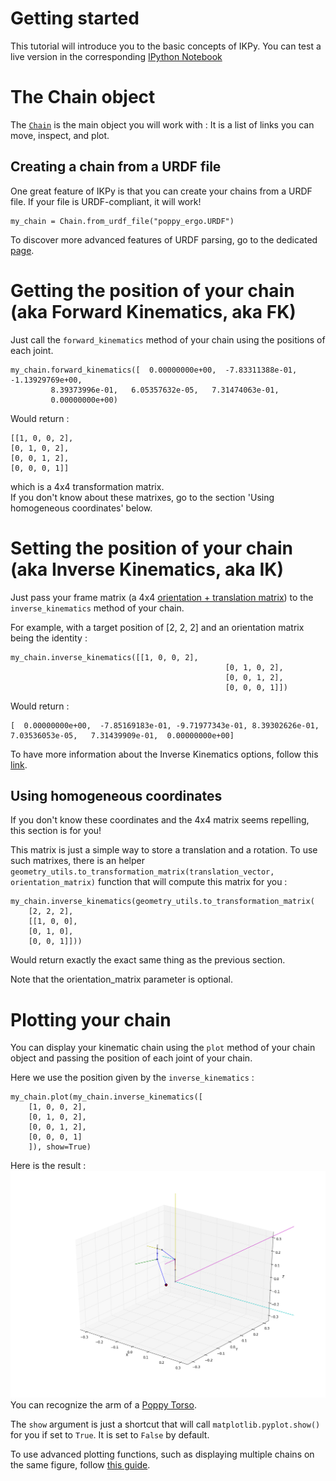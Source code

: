 # Getting started #

This tutorial will introduce you to the basic concepts of IKPy.
You can test a live version in the corresponding [IPython Notebook](https://github.com/Phylliade/ikpy/blob/master/notebooks/Quickstart.ipynb)


# The Chain object

The [`Chain`](https://github.com/Phylliade/ikpy/blob/dev/src/ikpy/chain.py) is the main object you will work with : It is a list of links you can move, inspect, and plot.


## Creating a chain from a URDF file
One great feature of IKPy is that you can create your chains from a URDF file. If your file is URDF-compliant, it will work!
```
my_chain = Chain.from_urdf_file("poppy_ergo.URDF")
```

To discover more advanced features of URDF parsing, go to the dedicated [page](https://github.com/Phylliade/ikpy/blob/master/tutorials/ikpy/URDF.md).

# Getting the position of your chain (aka Forward Kinematics, aka FK)
Just call the `forward_kinematics` method of your chain using  the positions of each joint.
```
my_chain.forward_kinematics([  0.00000000e+00,  -7.83311388e-01,  -1.13929769e+00,
         8.39373996e-01,   6.05357632e-05,   7.31474063e-01,
         0.00000000e+00)
```

Would return :
```
[[1, 0, 0, 2],
[0, 1, 0, 2],
[0, 0, 1, 2],
[0, 0, 0, 1]]
```
which is a 4x4 transformation matrix.  
If you don't know about these matrixes, go to the section 'Using homogeneous coordinates' below.

# Setting the position of your chain (aka Inverse Kinematics, aka IK)
Just pass your frame matrix (a 4x4 [orientation + translation matrix](https://en.wikipedia.org/wiki/Transformation_matrix#Other_kinds_of_transformations)) to the `inverse_kinematics` method of your chain.

For example, with a target position of [2, 2, 2] and an orientation matrix being the identity :
```
my_chain.inverse_kinematics([[1, 0, 0, 2],
                                                [0, 1, 0, 2],
                                                [0, 0, 1, 2],
                                                [0, 0, 0, 1]])
```
Would return :
```
[  0.00000000e+00,  -7.85169183e-01, -9.71977343e-01, 8.39302626e-01,   7.03536053e-05,   7.31439909e-01,  0.00000000e+00]
```

To have more information about the Inverse Kinematics options, follow this [link](https://github.com/Phylliade/ikpy/wiki/Inverse-Kinematics).

## Using homogeneous coordinates
If you don't know these coordinates and the 4x4 matrix seems repelling, this section is for you!

This matrix is just a simple way to store a translation and a rotation.
To use such matrixes, there is an helper `geometry_utils.to_transformation_matrix(translation_vector, orientation_matrix)` function that will compute this matrix for you :
```
my_chain.inverse_kinematics(geometry_utils.to_transformation_matrix(
    [2, 2, 2],
    [[1, 0, 0],
    [0, 1, 0],
    [0, 0, 1]]))
```
Would return exactly the exact same thing as the previous section.


Note that the orientation_matrix parameter is optional.

# Plotting your chain
You can display your kinematic chain using the `plot` method of your chain object and passing the position of each joint of your chain.

Here we use the position given by the `inverse_kinematics` :
```
my_chain.plot(my_chain.inverse_kinematics([
    [1, 0, 0, 2],
    [0, 1, 0, 2],
    [0, 0, 1, 2],
    [0, 0, 0, 1]
    ]), show=True)
```

Here is the result :
![](right_arm.png)
You can recognize the arm of a [Poppy Torso](https://www.poppy-project.org/creatures/poppy-torso/?lang=fr).

The `show` argument is just a shortcut that will call `matplotlib.pyplot.show()` for you if set to `True`. It is set to `False` by default.

To use advanced plotting functions, such as displaying multiple chains on the same figure, follow [this guide](https://github.com/Phylliade/ikpy/blob/master/tutorials/ikpy/plotting.md).
